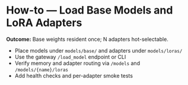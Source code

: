 # How-to — Load Base Models and LoRA Adapters

**Outcome:** Base weights resident once; N adapters hot-selectable.

- Place models under `models/base/` and adapters under `models/loras/`
- Use the gateway `/load_model` endpoint or CLI
- Verify memory and adapter routing via `/models` and `/models/{name}/loras`
- Add health checks and per-adapter smoke tests


